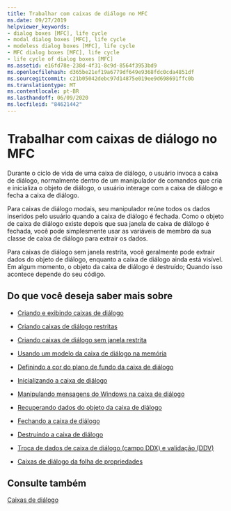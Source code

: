 ```yaml
---
title: Trabalhar com caixas de diálogo no MFC
ms.date: 09/27/2019
helpviewer_keywords:
- dialog boxes [MFC], life cycle
- modal dialog boxes [MFC], life cycle
- modeless dialog boxes [MFC], life cycle
- MFC dialog boxes [MFC], life cycle
- life cycle of dialog boxes [MFC]
ms.assetid: e16fd78e-238d-4f31-8c9d-8564f3953bd9
ms.openlocfilehash: d365be21ef19a6779df649e9368fdc0cda4851df
ms.sourcegitcommit: c21b05042debc97d14875e019ee9d698691ffc0b
ms.translationtype: MT
ms.contentlocale: pt-BR
ms.lasthandoff: 06/09/2020
ms.locfileid: "84621442"
---
```

# <a name="working-with-dialog-boxes-in-mfc"></a>Trabalhar com caixas de diálogo no MFC

Durante o ciclo de vida de uma caixa de diálogo, o usuário invoca a caixa de diálogo, normalmente dentro de um manipulador de comandos que cria e inicializa o objeto de diálogo, o usuário interage com a caixa de diálogo e fecha a caixa de diálogo.

Para caixas de diálogo modais, seu manipulador reúne todos os dados inseridos pelo usuário quando a caixa de diálogo é fechada. Como o objeto de caixa de diálogo existe depois que sua janela de caixa de diálogo é fechada, você pode simplesmente usar as variáveis de membro da sua classe de caixa de diálogo para extrair os dados.

Para caixas de diálogo sem janela restrita, você geralmente pode extrair dados do objeto de diálogo, enquanto a caixa de diálogo ainda está visível. Em algum momento, o objeto da caixa de diálogo é destruído; Quando isso acontece depende do seu código.

## <a name="what-do-you-want-to-know-more-about"></a>Do que você deseja saber mais sobre

- [Criando e exibindo caixas de diálogo](creating-and-displaying-dialog-boxes.md)

- [Criando caixas de diálogo restritas](creating-modal-dialog-boxes.md)

- [Criando caixas de diálogo sem janela restrita](creating-modeless-dialog-boxes.md)

- [Usando um modelo da caixa de diálogo na memória](using-a-dialog-template-in-memory.md)

- [Definindo a cor do plano de fundo da caixa de diálogo](setting-the-dialog-boxs-background-color.md)

- [Inicializando a caixa de diálogo](initializing-the-dialog-box.md)

- [Manipulando mensagens do Windows na caixa de diálogo](handling-windows-messages-in-your-dialog-box.md)

- [Recuperando dados do objeto da caixa de diálogo](retrieving-data-from-the-dialog-object.md)

- [Fechando a caixa de diálogo](closing-the-dialog-box.md)

- [Destruindo a caixa de diálogo](destroying-the-dialog-box.md)

- [Troca de dados de caixa de diálogo (campo DDX) e validação (DDV)](dialog-data-exchange-and-validation.md)

- [Caixas de diálogo da folha de propriedades](property-sheets-and-property-pages-mfc.md)

## <a name="see-also"></a>Consulte também

[Caixas de diálogo](dialog-boxes.md)
